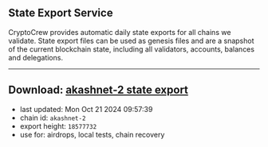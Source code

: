 ## State Export Service
CryptoCrew provides automatic daily state exports for all chains we validate. State export files can be used as genesis files and are a snapshot of the current blockchain state, including all validators, accounts, balances and delegations.

---
**Download: [akashnet-2 state export](https://dl-eu2.ccvalidators.com/SERVICE/akash/akashnet-2_export_18577732.json)**
---

- last updated: Mon Oct 21 2024 09:57:39
- chain id: `akashnet-2`
- export height: `18577732`
- use for: airdrops, local tests, chain recovery
